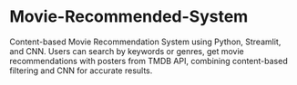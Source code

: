 # Movie-Recommended-System
Content-based Movie Recommendation System using Python, Streamlit, and CNN. Users can search by keywords or genres, get movie recommendations with posters from TMDB API, combining content-based filtering and CNN for accurate results.
